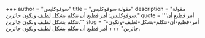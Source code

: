 +++
author = "سوفوكليس"
title = "مقولة سوفوكليس"
description = "مقولة سوفوكليس: أمر فظيع أن نتكلم بشكل لطيف ونكون جائرين."
quote = '''أمر فظيع أن نتكلم بشكل لطيف ونكون جائرين.''' 
slug = "أمر-فظيع-أن-نتكلم-بشكل-لطيف-ونكون-جائرين"
+++
أمر فظيع أن نتكلم بشكل لطيف ونكون جائرين.
